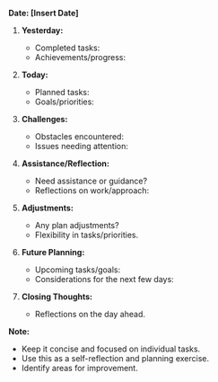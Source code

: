 **Date: [Insert Date]**

1. **Yesterday:**
   - Completed tasks:
   - Achievements/progress:

2. **Today:**
   - Planned tasks:
   - Goals/priorities:

3. **Challenges:**
   - Obstacles encountered:
   - Issues needing attention:

4. **Assistance/Reflection:**
   - Need assistance or guidance?
   - Reflections on work/approach:

5. **Adjustments:**
   - Any plan adjustments?
   - Flexibility in tasks/priorities.

6. **Future Planning:**
   - Upcoming tasks/goals:
   - Considerations for the next few days:

7. **Closing Thoughts:**
   - Reflections on the day ahead.

**Note:**
- Keep it concise and focused on individual tasks.
- Use this as a self-reflection and planning exercise.
- Identify areas for improvement.
